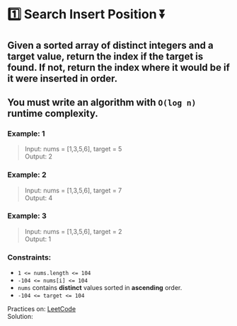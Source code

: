 # :one: Search Insert Position :arrow_double_down:
## Given a sorted array of distinct integers and a target value, return the index if the target is found. If not, return the index where it would be if it were inserted in order.

## You must write an algorithm with `O(log n)` runtime complexity.

### Example: 1
> Input: nums = [1,3,5,6], target = 5 <br /> Output: 2

### Example: 2
> Input: nums = [1,3,5,6], target = 7 <br /> Output: 4

### Example: 3
> Input: nums = [1,3,5,6], target = 2<br>Output: 1

### Constraints:

- `1 <= nums.length <= 104`
- `-104 <= nums[i] <= 104`
- `nums` contains **distinct** values sorted in **ascending** order.
- `-104 <= target <= 104`

Practices on: <a href="https://leetcode.com/problems/search-insert-position/?envType=study-plan&id=algorithm-i " target="_blank">LeetCode</a> <br>
Solution: 

